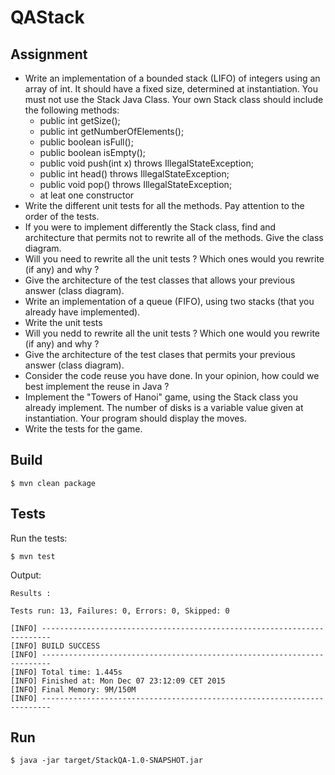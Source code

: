 # QAStack

## Assignment

* Write an implementation of a bounded stack (LIFO) of integers using an array of int. It should have a fixed size, determined
at instantiation. You must not use the Stack Java Class. Your own Stack class should include the following methods:
   + public int getSize();
   + public int getNumberOfElements();
   + public boolean isFull();
   + public boolean isEmpty();
   + public void push(int x) throws IllegalStateException;
   + public int head() throws IllegalStateException;
   + public void pop() throws IllegalStateException;
   + at leat one constructor
* Write the different unit tests for all the methods. Pay attention to the order of the tests.
* If you were to implement differently the Stack class, find and architecture that permits not to rewrite all of the methods.
Give the class diagram.
* Will you need to rewrite all the unit tests ? Which ones would you rewrite (if any) and why ?
* Give the architecture of the test classes that allows your previous answer (class diagram).
* Write an implementation of a queue (FIFO), using two stacks (that you already have implemented).
* Write the unit tests
* Will you nedd to rewrite all the unit tests ? Which one would you rewrite (if any) and why ?
* Give the architecture of the test clases that permits your previous answer (class diagram).
* Consider the code reuse you have done. In your opinion, how could we best implement the reuse in Java ?
* Implement the "Towers of Hanoi" game, using the Stack class you already implement. The number of disks is a variable value
given at instantiation. Your program should display the moves.
* Write the tests for the game.

## Build

```
$ mvn clean package
```

## Tests

Run the tests:

```
$ mvn test
```

Output:

```
Results :

Tests run: 13, Failures: 0, Errors: 0, Skipped: 0

[INFO] ------------------------------------------------------------------------
[INFO] BUILD SUCCESS
[INFO] ------------------------------------------------------------------------
[INFO] Total time: 1.445s
[INFO] Finished at: Mon Dec 07 23:12:09 CET 2015
[INFO] Final Memory: 9M/150M
[INFO] ------------------------------------------------------------------------
```



## Run

```
$ java -jar target/StackQA-1.0-SNAPSHOT.jar
```
